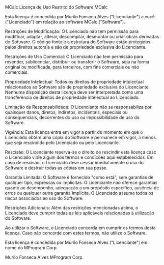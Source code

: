 MCalc
Licença de Uso Restrito do Software MCalc

Esta licença é concedida por Murilo Fonseca Alves ("Licenciante") a você ("Licenciado") em relação ao software MCalc ("Software").

Restrições de Modificação: O Licenciado não tem permissão para modificar, adaptar, alterar, descompilar, desmontar ou criar obras derivadas do Software. O código fonte e a estrutura do Software estão protegidos pelos direitos autorais e são de propriedade exclusiva do Licenciante.

Restrições de Uso Comercial: O Licenciado não tem permissão para revender, sublicenciar, distribuir ou transferir o Software, seja na forma original ou modificada, para terceiros, com fins comerciais ou não comerciais.

Propriedade Intelectual: Todos os direitos de propriedade intelectual relacionados ao Software são de propriedade exclusiva do Licenciante. Nenhuma disposição desta licença deve ser interpretada como uma transferência de direitos de propriedade intelectual ao Licenciado.

Limitação de Responsabilidade: O Licenciante não se responsabiliza por quaisquer danos, diretos, indiretos, incidentais, especiais ou consequenciais, decorrentes do uso ou impossibilidade de uso do Software.

Vigência: Esta licença entra em vigor a partir do momento em que o Licenciado obtém uma cópia do Software e permanece em vigor, a menos que seja rescindida pelo Licenciado ou pelo Licenciante.

Rescisão: O Licenciante reserva-se o direito de rescindir esta licença caso o Licenciado viole algum dos termos e condições aqui estabelecidos. Em caso de rescisão, o Licenciado deve cessar imediatamente o uso do Software e destruir todas as cópias em sua posse.

Garantia Limitada: O Software é fornecido "como está", sem garantias de qualquer tipo, expressas ou implícitas. O Licenciante não oferece garantias quanto ao desempenho, adequação a um propósito específico, ausência de erros ou qualquer outra garantia implícita. O Licenciado assume todos os riscos associados ao uso do Software.

Restrições Adicionais: Além das restrições mencionadas acima, o Licenciado deve cumprir todas as leis aplicáveis relacionadas à utilização do Software.

Ao utilizar o Software, o Licenciado concorda em cumprir os termos desta licença. Caso não concorde com estes termos, não utilize o Software.

Esta licença é concedida por Murilo Fonseca Alves ("Licenciante") em nome da MProgram Corp.

Murilo Fonseca Alves
MProgram Corp.
